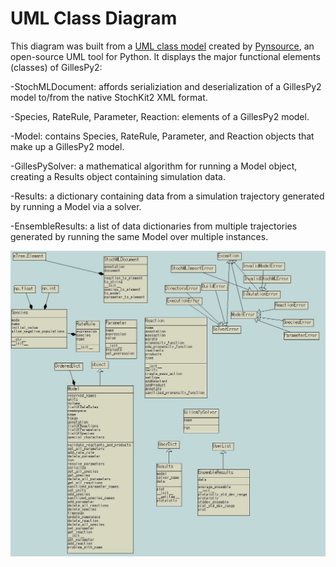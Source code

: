 # UML Class Diagram

This diagram was built from a [UML class model](gillespy2-UML-class-model.pyns) created by [Pynsource](https://pynsource.com/), an open-source UML tool for Python. It displays the major functional elements (classes) of GillesPy2:

-StochMLDocument: affords serializiation and deserialization of a GillesPy2 model to/from the native StochKit2 XML format.

-Species, RateRule, Parameter, Reaction: elements of a GillesPy2 model.

-Model: contains Species, RateRule, Parameter, and Reaction objects that make up a GillesPy2 model.

-GillesPySolver: a mathematical algorithm for running a Model object, creating a Results object containing simulation data.

-Results: a dictionary containing data from a simulation trajectory generated by running a Model via a solver.

-EnsembleResults: a list of data dictionaries from multiple trajectories generated by running the same Model over multiple instances.

![gillespy2-UML-class-diagram](.graphics/gillespy2-UML-class-diagram.png)
